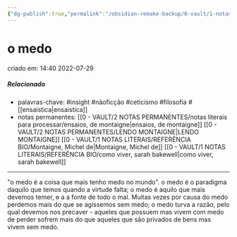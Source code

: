```yaml
---
{"dg-publish":true,"permalink":"/obsidian-remake-backup/0-vault/1-notas-literais/filosofia/o-medo/","tags":["insight","nãoficção","ceticismo","filosofia"],"dgHomeLink":true,"dgShowLocalGraph":true,"dgShowFileTree":true,"noteIcon":""}
---
```


# o medo
criado em: 14:40 2022-07-29

##### Relacionado
- palavras-chave: #insight #nãoficção #ceticismo #filosofia #[[ensaistica\|ensaistica]]
- notas permanentes: [[0 - VAULT/2 NOTAS PERMANENTES/notas literais para processar/ensaios, de montaigne\|ensaios, de montaigne]] [[0 - VAULT/2 NOTAS PERMANENTES/LENDO MONTAIGNE\|LENDO MONTAIGNE]]
[[0 - VAULT/1 NOTAS LITERAIS/REFERÊNCIA BIO/Montaigne, Michel de\|Montaigne, Michel de]] [[0 - VAULT/1 NOTAS LITERAIS/REFERÊNCIA BIO/como viver, sarah bakewell\|como viver, sarah bakewell]]

---
"o medo é a coisa que mais tenho medo no mundo".
o medo é o paradigma daquilo que temos quando a virtude falta; o medo é aquilo que mais devemos temer, e a a fonte de todo o mal.  Muitas vezes por causa do medo perdemos mais do que se agíssemos sem medo; o medo turva a razão, pelo qual devemos nos precaver - aqueles que possuem mas vivem com medo de perder sofrem mais do que aqueles que são privados de bens mas vivem sem medo.